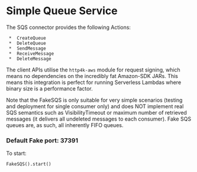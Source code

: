 # Simple Queue Service

The SQS connector provides the following Actions:

     *  CreateQueue
     *  DeleteQueue
     *  SendMessage
     *  ReceiveMessage
     *  DeleteMessage

The client APIs utilise the `http4k-aws` module for request signing, which means no dependencies on the incredibly fat Amazon-SDK JARs. This means this integration is perfect for running Serverless Lambdas where binary size is a performance factor.

Note that the FakeSQS is only suitable for very simple scenarios (testing and deployment for single consumer only) and does NOT implement real SQS semantics such as VisibilityTimeout or maximum number of retrieved messages (it delivers all undeleted messages to each consumer). Fake SQS queues are, as such, all inherently FIFO queues.

### Default Fake port: 37391

To start:
```
FakeSQS().start()
```
